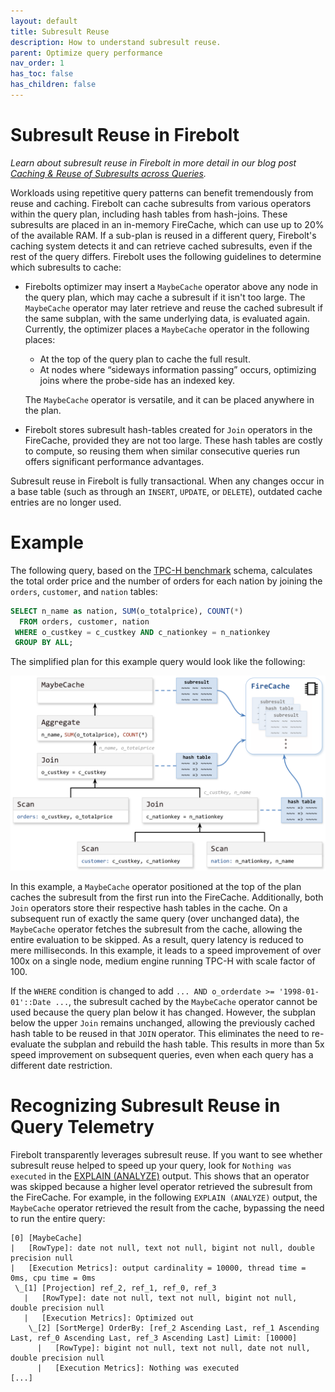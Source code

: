 ```yaml
---
layout: default
title: Subresult Reuse
description: How to understand subresult reuse.
parent: Optimize query performance
nav_order: 1
has_toc: false
has_children: false
---
```


# Subresult Reuse in Firebolt

*Learn about subresult reuse in Firebolt in more detail in our blog post [Caching & Reuse of Subresults across Queries](https://www.firebolt.io/blog/caching-reuse-of-subresults-across-queries).*

Workloads using repetitive query patterns can benefit tremendously from reuse and caching. Firebolt can cache subresults from various operators within the query plan, including hash tables from hash-joins.
These subresults are placed in an in-memory FireCache, which can use up to 20% of the available RAM. If a sub-plan is reused in a different query, Firebolt's caching system detects it and can retrieve cached subresults, even if the rest of the query differs. Firebolt uses the following guidelines to determine which subresults to cache:
- Firebolts optimizer may insert a `MaybeCache` operator above any node in the query plan, which may cache a subresult if it isn't too large. The `MaybeCache` operator may later retrieve and reuse the cached subresult if the same subplan, with the same underlying data, is evaluated again.
Currently, the optimizer places a `MaybeCache` operator in the following places:
  - At the top of the query plan to cache the full result.
  - At nodes where “sideways information passing” occurs, optimizing joins where the probe-side has an indexed key.

  The `MaybeCache` operator is versatile, and it can be placed anywhere in the plan. 
- Firebolt stores subresult hash-tables created for `Join` operators in the FireCache, provided they are not too large. These hash tables are costly to compute, so reusing them when similar consecutive queries run offers significant performance advantages.

Subresult reuse in Firebolt is fully transactional. When any changes occur in a base table (such as through an `INSERT`, `UPDATE`, or `DELETE`), outdated cache entries are no longer used.

# Example 

The following query, based on the [TPC-H benchmark](https://www.tpc.org/tpch/) schema, calculates the total order price and the number of orders for each nation by joining the `orders`, `customer`, and `nation` tables:

```SQL
SELECT n_name as nation, SUM(o_totalprice), COUNT(*)
  FROM orders, customer, nation
 WHERE o_custkey = c_custkey AND c_nationkey = n_nationkey
 GROUP BY ALL;
```

The simplified plan for this example query would look like the following:

<img src="../../assets/images/subresult_reuse.png" alt="A query plan using subresult reuse." width="700"/>

In this example, a `MaybeCache` operator positioned at the top of the plan caches the subresult from the first run into the FireCache. Additionally, both `Join` operators store their respective hash tables in the cache.
On a subsequent run of exactly the same query (over unchanged data), the `MaybeCache` operator fetches the subresult from the cache, allowing the entire evaluation to be skipped. As a result, query latency is reduced to mere milliseconds. In this example, it leads to a speed improvement of over 100x on a single node, medium engine running TPC-H with scale factor of 100.

If the `WHERE` condition is changed to add `... AND o_orderdate >= '1998-01-01'::Date ...`, the subresult cached by the `MaybeCache` operator cannot be used because the query plan below it has changed. However, the subplan below the upper `Join` remains unchanged, allowing the previously cached hash table to be reused in that `JOIN` operator. This eliminates the need to re-evaluate the subplan and rebuild the hash table.
This results in more than 5x speed improvement on subsequent queries, even when each query has a different date restriction.

# Recognizing Subresult Reuse in Query Telemetry

Firebolt transparently leverages subresult reuse. If you want to see whether subresult reuse helped to speed up your query, look for `Nothing was executed` in the [EXPLAIN (ANALYZE)](../../sql_reference/commands/queries/explain.md) output. This shows that an operator was skipped because a higher level operator retrieved the subresult from the FireCache. For example, in the following `EXPLAIN (ANALYZE)` output, the `MaybeCache` operator retrieved the result from the cache, bypassing the need to run the entire query:

```
[0] [MaybeCache]
|   [RowType]: date not null, text not null, bigint not null, double precision null
|   [Execution Metrics]: output cardinality = 10000, thread time = 0ms, cpu time = 0ms
 \_[1] [Projection] ref_2, ref_1, ref_0, ref_3
   |   [RowType]: date not null, text not null, bigint not null, double precision null
   |   [Execution Metrics]: Optimized out
    \_[2] [SortMerge] OrderBy: [ref_2 Ascending Last, ref_1 Ascending Last, ref_0 Ascending Last, ref_3 Ascending Last] Limit: [10000]
      |   [RowType]: bigint not null, text not null, date not null, double precision null
      |   [Execution Metrics]: Nothing was executed
[...]
```
